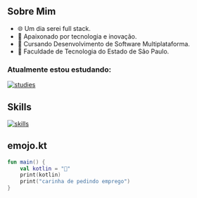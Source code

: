 ## Sobre Mim

- 🌐 Um dia serei full stack.
- 🚀 Apaixonado por tecnologia e inovação.
- 📕 Cursando Desenvolvimento de Software Multiplataforma.
- 🏫 Faculdade de Tecnologia do Estado de São Paulo.

<h3>Atualmente estou estudando:</h3>

[![studies](https://skillicons.dev/icons?i=js,kotlin,swift,git)](https://skillicons.dev)

## Skills

[![skills](https://skillicons.dev/icons?i=html,css,js,php,java,c,python,github,git,postman,docker,ps)](https://skillicons.dev)

## emojo.kt

```kotlin
fun main() {
    val kotlin = "🥺"
    print(kotlin)
    print("carinha de pedindo emprego")
}



